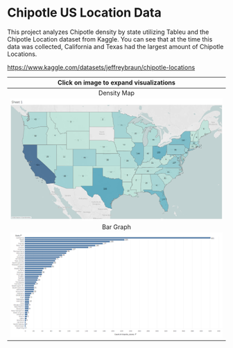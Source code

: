 # Chipotle US Location Data
This project analyzes Chipotle density by state utilizing Tableu and the Chipotle Location dataset from Kaggle. You can see that at the time this data was collected, California and Texas had the largest amount of Chipotle Locations.

https://www.kaggle.com/datasets/jeffreybraun/chipotle-locations

|   Click on image to expand visualizations   |
|:--------------:|
| Density Map|
|![USMAP](https://github.com/jbrdge/TableauProjects/blob/master/Datasources/Chipotle/ChipotleMap.png)|
| Bar Graph |
|![Bar Graph](https://github.com/jbrdge/TableauProjects/blob/master/Datasources/Chipotle/ChipotleBarGraph.png)|
